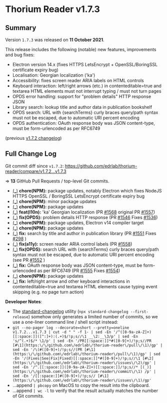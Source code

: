# Thorium Reader v1.7.3

## Summary

Version `1.7.3` was released on **11 October 2021**.

This release includes the following (notable) new features, improvements and bug fixes:

* Electron version 14.x (fixes HTTPS LetsEncrypt + OpenSSL/BoringSSL certificate expiry bug)
* Localisation: Georgian localization ('ka')
* Accessibility: fixes screen reader ARIA labels on HTML controls
* Keyboard interaction: left/right arrows (etc.) in contenteditable=true and textarea HTML elements must not interrupt typing / must not turn pages
* OPDS error handling: support for "problem details" HTTP response JSON
* Library search: lookup title and author data in publication bookshelf
* OPDS search: URL with {searchTerms} curly braces query/path syntax must not be escaped, due to automatic URI percent encoding
* OPDS authentication: OAuth response body was JSON content-type, must be form-urlencoded as per RFC6749

(previous [v1.7.2 changelog](./CHANGELOG-v1.7.2.md))

## Full Change Log

Git commit diff since `v1.7.2`:
https://github.com/edrlab/thorium-reader/compare/v1.7.2...v1.7.3

=> **13** GitHub Pull Requests / top-level Git commits.

* [(_)](https://github.com/edrlab/thorium-reader/commit/d1a40be402538e7665ebfe65a2bed00b83e4d98d) __chore(NPM):__ package updates, notably Electron which fixes NodeJS HTTPS OpenSSL / BoringSSL LetsEncrypt certificate expiry bug
* [(_)](https://github.com/edrlab/thorium-reader/commit/7fd03d3c1f3b876762506f63deaf78ae0d769fdd) __chore(NPM):__ minor package updates
* [(_)](https://github.com/edrlab/thorium-reader/commit/f79609d82d5e50e6cb8e324d46a40ee4d403dd9d) __chore(NPM):__ package updates
* [(_)](https://github.com/edrlab/thorium-reader/commit/bece3f3fb8aad145a009d9ed61a9296b427d4dff) __feat(l10n):__ 'ka' Georgian localization (PR [#1568](https://github.com/edrlab/thorium-reader/pull/1568) original PR [#1557](https://github.com/edrlab/thorium-reader/pull/1557))
* [(_)](https://github.com/edrlab/thorium-reader/commit/5e2dfe569a0915e479f560940b62168ad7e1fe38) __fix(OPDS):__ problem details HTTP response (PR [#1546](https://github.com/edrlab/thorium-reader/pull/1546) Fixes [#1536](https://github.com/edrlab/thorium-reader/issues/1536))
* [(_)](https://github.com/edrlab/thorium-reader/commit/2d559bbf2ec525862eb91d3f332a586ba811826e) __chore(NPM):__ package updates, Electron v14 compiler target
* [(_)](https://github.com/edrlab/thorium-reader/commit/819a786a3b670f6bdf25fe90fa2cbfc742c7f5b1) __chore(NPM):__ package updates
* [(_)](https://github.com/edrlab/thorium-reader/commit/cf41d85a2116982ca22cabfee053c38bc40953d3) __fix:__ search by title and author in publication library (PR [#1551](https://github.com/edrlab/thorium-reader/pull/1551) Fixes [#298](https://github.com/edrlab/thorium-reader/issues/298) )
* [(_)](https://github.com/edrlab/thorium-reader/commit/19425b32fbde1f14748bda5f332931ee5810800b) __fix(a11y):__ screen reader ARIA control labels (PR [#1558](https://github.com/edrlab/thorium-reader/pull/1558))
* [(_)](https://github.com/edrlab/thorium-reader/commit/1d11eb37de704cdf36fb41d0d855d84a8c8cbdac) __fix(OPDS):__ search URL with {searchTerms} curly braces query/path syntax must not be escaped, due to automatic URI percent encoding (see PR [#1552](https://github.com/edrlab/thorium-reader/pull/1552) )
* [(_)](https://github.com/edrlab/thorium-reader/commit/e8deeda2ba66cbf80ce134ffc2c1121a0330f85a) __fix:__ OAuth response body was JSON content-type, must be form-urlencoded as per RFC6749 (PR [#1555](https://github.com/edrlab/thorium-reader/pull/1555) Fixes [#1554](https://github.com/edrlab/thorium-reader/issues/1554))
* [(_)](https://github.com/edrlab/thorium-reader/commit/568a07585813218d7658bfe2e1dd27b45507fe1b) __chore(NPM):__ package updates
* [(_)](https://github.com/edrlab/thorium-reader/commit/d7bd8672794f459a51517677a25d4545de669e18) __fix:__ left/right arrow and other keyboard interactions in contenteditable=true and textarea HTML elements cause typing event skipping (e.g. no page turn action)

__Developer Notes__:

* The [standard-changelog](https://github.com/conventional-changelog/conventional-changelog/tree/master/packages/standard-changelog) utility (`npx standard-changelog --first-release`) somehow only generates a limited number of commits, so we use a one-liner command line / shell script instead:
* `git --no-pager log --decorate=short --pretty=oneline v1.7.2...v1.7.3 | cut -d " " -f 1- | sed -En '/^([0-9a-zA-Z]+)[[:space:]]([^:]+):(.+)$/!p;s//\1 __\2:__\3/p' | sed -En 's/^(.+)$/* \1/p' | sed -En '/PR[[:space:]]*#([0-9]+)/!p;s//PR [#\1](https:\/\/github.com\/edrlab\/thorium-reader\/pull\/\1)/gp' | sed -En '/\(#([0-9]+)/!p;s//(PR [#\1](https:\/\/github.com\/edrlab\/thorium-reader\/pull\/\1)/gp' | sed -En '/(Fixes|See|Fix|Fixed)[[:space:]]*#([0-9]+)/!p;s//\1 [#\2](https:\/\/github.com\/edrlab\/thorium-reader\/issues\/\2)/gp' | sed -En '/^.[[:space:]]([0-9a-zA-Z]+)[[:space:]]/!p;s//* [(_)](https:\/\/github.com\/edrlab\/thorium-reader\/commit\/\1) /p' | sed -En '/[[:space:]]#([0-9]+)/!p;s// [#\1](https:\/\/github.com\/edrlab\/thorium-reader\/issues\/\1)/gp'`
* ...append `| pbcopy` on MacOS to copy the result into the clipboard.
* ...append `| wc -l` to verify that the result actually matches the number of Git commits.
